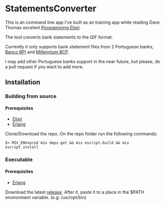 # StatementsConverter

This is an command line app I've built as an training app while reading Dave Thomas excelent [Programming Elixir](https://pragprog.com/book/elixir13/programming-elixir-1-3).

The tool converts bank statements to the QIF format.

Currently it only supports bank statement files from 2 Portuguese banks, [Banco BPI](http://bancobpi.pt/) and [Millennium BCP](http://www.millenniumbcp.pt).

I may add other Portuguese banks support in the near future, but please, do a pull request if you want to add more.

## Installation

### Building from source

#### Prerequisites

* [Elixir](http://elixir-lang.org/install.html)
* [Erlang](http://elixir-lang.org/install.html#installing-erlang)

Clone/Download the repo. On the repo folder run the following commands:

```
$> MIX_ENV=prod mix deps.get && mix escript.build && mix escript.install
```

### Executable

#### Prerequisites

* [Erlang](http://elixir-lang.org/install.html#installing-erlang)

Download the latest [release](/fmfdias/statements_converter/releases).
After it, paste it to a place in the $PATH environment variable. (e.g: /usr/opt/bin)
